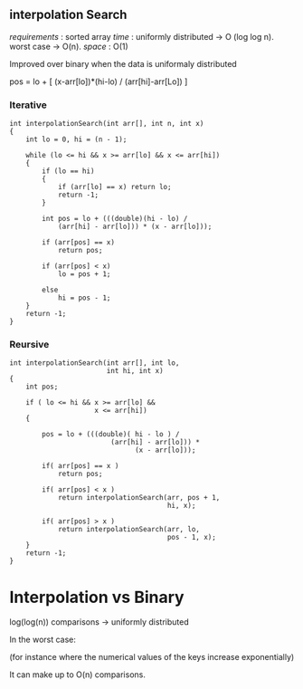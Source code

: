 
## interpolation Search

*requirements* : sorted array
*time* : uniformly distributed -> O (log log n). worst case -> O(n).
*space* : O(1)

Improved over binary when the data is uniformaly distributed

pos = lo + [ (x-arr[lo])*(hi-lo) / (arr[hi]-arr[Lo]) ]

### Iterative

```
int interpolationSearch(int arr[], int n, int x) 
{ 
    int lo = 0, hi = (n - 1); 
  
    while (lo <= hi && x >= arr[lo] && x <= arr[hi]) 
    { 
        if (lo == hi) 
        { 
            if (arr[lo] == x) return lo; 
            return -1; 
        } 
        
        int pos = lo + (((double)(hi - lo) / 
            (arr[hi] - arr[lo])) * (x - arr[lo])); 
  
        if (arr[pos] == x) 
            return pos; 
  
        if (arr[pos] < x) 
            lo = pos + 1; 
  
        else
            hi = pos - 1; 
    } 
    return -1; 
} 
```

### Reursive

```
int interpolationSearch(int arr[], int lo,  
                        int hi, int x) 
{ 
    int pos; 

    if ( lo <= hi && x >= arr[lo] && 
                     x <= arr[hi]) 
    {  
          
        pos = lo + (((double)( hi - lo ) / 
                         (arr[hi] - arr[lo])) *  
                               (x - arr[lo])); 
          
        if( arr[pos] == x ) 
            return pos; 
              
        if( arr[pos] < x ) 
            return interpolationSearch(arr, pos + 1, 
                                       hi, x); 
              
        if( arr[pos] > x ) 
            return interpolationSearch(arr, lo,  
                                       pos - 1, x); 
    } 
    return -1; 
} 
```

# Interpolation vs Binary

log(log(n)) comparisons -> uniformly distributed

In the worst case:

(for instance where the numerical values of the keys increase exponentially)

It can make up to O(n) comparisons.